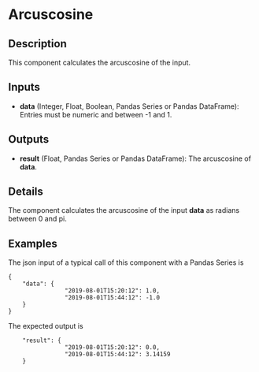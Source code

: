 # Arcuscosine

## Description
This component calculates the arcuscosine of the input.

## Inputs
* **data** (Integer, Float, Boolean, Pandas Series or Pandas DataFrame): Entries must be numeric and between -1 and 1. 

## Outputs
* **result** (Float, Pandas Series or Pandas DataFrame): The arcuscosine of **data**.

## Details
The component calculates the arcuscosine of the input **data** as radians between 0 and pi.

## Examples
The json input of a typical call of this component with a Pandas Series is
```
{
	"data": {
				"2019-08-01T15:20:12": 1.0,
				"2019-08-01T15:44:12": -1.0
	}
}
```
The expected output is
```
	"result": {
				"2019-08-01T15:20:12": 0.0,
				"2019-08-01T15:44:12": 3.14159
	}
```
